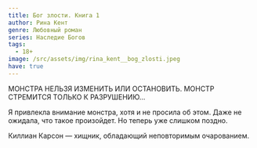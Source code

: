 ```yaml
---
title: Бог злости. Книга 1
author: Рина Кент
genre: Любовный роман
series: Наследие Богов
tags:
  - 18+
image: /src/assets/img/rina_kent__bog_zlosti.jpeg
have: true
---
```

МОНСТРА НЕЛЬЗЯ ИЗМЕНИТЬ ИЛИ ОСТАНОВИТЬ. МОНСТР СТРЕМИТСЯ ТОЛЬКО К РАЗРУШЕНИЮ...

Я привлекла внимание монстра, хотя и не просила об этом. Даже не ожидала, что такое произойдет. Но теперь уже слишком поздно.

Киллиан Карсон — хищник, обладающий неповторимым очарованием.
